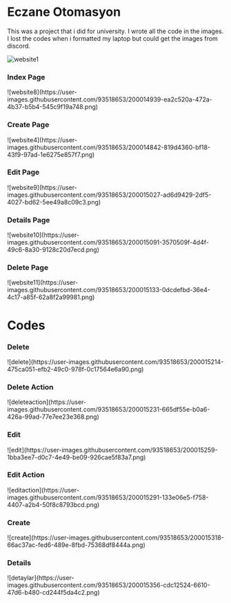 # Eczane Otomasyon

<div>
<p>
This was a project that i did for university. I wrote all the code in the images. I lost the codes when i formatted my laptop but could get the images from discord.
</p>
</div>

![website1](https://user-images.githubusercontent.com/93518653/200015148-48b244ca-c0d8-4a10-98db-cd3fd5ed8c6b.png)

<h3>Index Page</h3>
![website8](https://user-images.githubusercontent.com/93518653/200014939-ea2c520a-472a-4b37-b5b4-545c9f19a748.png)

<h3>Create Page</h3>
![website4](https://user-images.githubusercontent.com/93518653/200014842-819d4360-bf18-43f9-97ad-1e6275e857f7.png)

<h3>Edit Page</h3>
![website9](https://user-images.githubusercontent.com/93518653/200015027-ad6d9429-2df5-4027-bd62-5ee49a8c09c3.png)

<h3>Details Page</h3>
![website10](https://user-images.githubusercontent.com/93518653/200015091-3570509f-4d4f-49c6-8a30-9128c20d7ecd.png)

<h3>Delete Page</h3>
![website11](https://user-images.githubusercontent.com/93518653/200015133-0dcdefbd-36e4-4c17-a85f-62a8f2a99981.png)

# Codes

<h3>Delete</h3>
![delete](https://user-images.githubusercontent.com/93518653/200015214-475ca051-efb2-49c0-978f-0c17564e6a90.png)

<h3>Delete Action</h3>
![deleteaction](https://user-images.githubusercontent.com/93518653/200015231-665df55e-b0a6-426a-99ad-77e7ee23e368.png)

<h3>Edit</h3>
![edit](https://user-images.githubusercontent.com/93518653/200015259-1bba3ee7-d0c7-4e49-be09-926cae5f83a7.png)

<h3>Edit Action</h3>
![editaction](https://user-images.githubusercontent.com/93518653/200015291-133e06e5-f758-4407-a2b4-50f8c8793bcd.png)

<h3>Create</h3>
![create](https://user-images.githubusercontent.com/93518653/200015318-66ac37ac-fed6-489e-8fbd-75368df8444a.png)

<h3>Details</h3>
![detaylar](https://user-images.githubusercontent.com/93518653/200015356-cdc12524-6610-47d6-b480-cd244f5da4c2.png)

